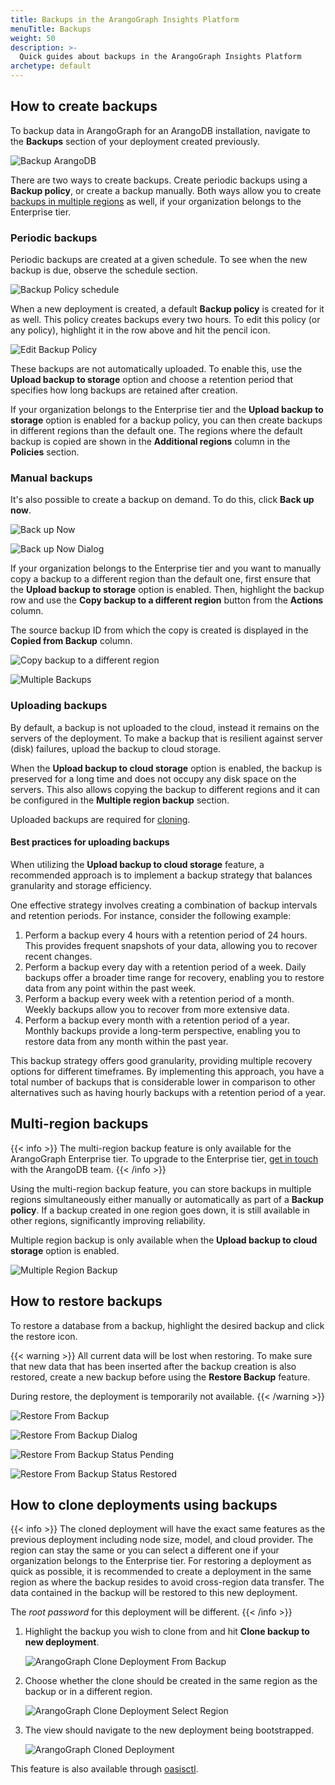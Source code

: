 ```yaml
---
title: Backups in the ArangoGraph Insights Platform
menuTitle: Backups
weight: 50
description: >-
  Quick guides about backups in the ArangoGraph Insights Platform
archetype: default
---
```

## How to create backups

To backup data in ArangoGraph for an ArangoDB installation, navigate to the
**Backups** section of your deployment created previously.

![Backup ArangoDB](../../images/arangograph-backup-section.png)

There are two ways to create backups. Create periodic backups using a
**Backup policy**, or create a backup manually.
Both ways allow you to create [backups in multiple regions](#multi-region-backups)
as well, if your organization belongs to the Enterprise tier.

### Periodic backups

Periodic backups are created at a given schedule. To see when the new backup is
due, observe the schedule section.

![Backup Policy schedule](../../images/arangograph-backup-policy-schedule.png)

When a new deployment is created, a default **Backup policy** is created for it
as well. This policy creates backups every two hours. To edit this policy
(or any policy), highlight it in the row above and hit the pencil icon.

![Edit Backup Policy](../../images/arangograph-edit-backup-policy.png)

These backups are not automatically uploaded. To enable this, use the
**Upload backup to storage** option and choose a retention period that
specifies how long backups are retained after creation. 

If your organization belongs to the Enterprise tier and the
**Upload backup to storage** option is enabled for a backup policy,
you can then create backups in different regions than the default one.
The regions where the default backup is copied are shown in the
**Additional regions** column in the **Policies** section.

### Manual backups

It's also possible to create a backup on demand. To do this, click **Back up now**.

![Back up Now](../../images/arangograph-back-up-now.png)

![Back up Now Dialog](../../images/arangograph-back-up-now-dialog.png)

If your organization belongs to the Enterprise tier and you want to manually
copy a backup to a different region than the default
one, first ensure that the **Upload backup to storage** option is enabled.
Then, highlight the backup row and use the
**Copy backup to a different region** button from the **Actions** column. 

The source backup ID from
which the copy is created is displayed in the **Copied from Backup** column.

![Copy backup to a different region](../../images/arangograph-copy-backup-different-region.png)

![Multiple Backups](../../images/arangograph-multiple-backups.png)

### Uploading backups

By default, a backup is not uploaded to the cloud, instead it remains on the
servers of the deployment. To make a backup that is resilient against server
(disk) failures, upload the backup to cloud storage. 

When the **Upload backup to cloud storage** option is enabled, the backup is
preserved for a long time and does not occupy any disk space on the servers.
This also allows copying the backup to different regions and it can be
configured in the **Multiple region backup** section.

Uploaded backups are
required for [cloning](#how-to-clone-deployments-using-backups).

#### Best practices for uploading backups

When utilizing the **Upload backup to cloud storage** feature, a recommended
approach is to implement a backup strategy that balances granularity and storage
efficiency.

One effective strategy involves creating a combination of backup intervals and
retention periods. For instance, consider the following example:

1. Perform a backup every 4 hours with a retention period of 24 hours. This
   provides frequent snapshots of your data, allowing you to recover recent
   changes.
2. Perform a backup every day with a retention period of a week. Daily backups
   offer a broader time range for recovery, enabling you to restore data from
   any point within the past week.
3. Perform a backup every week with a retention period of a month. Weekly
   backups allow you to recover from more extensive data.
4. Perform a backup every month with a retention period of a year. Monthly 
   backups provide a long-term perspective, enabling you to restore data from
   any month within the past year.

This backup strategy offers good granularity, providing multiple recovery
options for different timeframes. By implementing this approach, you have a 
total number of backups that is considerable lower in comparison to other
alternatives such as having hourly backups with a retention period of a year.

## Multi-region backups

{{< info >}}
The multi-region backup feature is only available for the ArangoGraph
Enterprise tier. To upgrade to the Enterprise tier,
[get in touch](https://www.arangodb.com/contact/)
with the ArangoDB team.
{{< /info >}}

Using the multi-region backup feature, you can store backups in multiple regions
simultaneously either manually or automatically as part of a **Backup policy**.
If a backup created in one region goes down, it is still available in other
regions, significantly improving reliability. 

Multiple region backup is only available when the
**Upload backup to cloud storage** option is enabled.

![Multiple Region Backup](../../images/arangograph-multi-region-backup.png)

## How to restore backups

To restore a database from a backup, highlight the desired backup and click the restore icon.

{{< warning >}}
All current data will be lost when restoring. To make sure that new data that
has been inserted after the backup creation is also restored, create a new 
backup before using the **Restore Backup** feature. 

During restore, the deployment is temporarily not available.
{{< /warning >}}

![Restore From Backup](../../images/arangograph-restore-from-backup.png)

![Restore From Backup Dialog](../../images/arangograph-restore-from-backup-dialog.png)

![Restore From Backup Status Pending](../../images/arangograph-restore-from-backup-status-pending.png)

![Restore From Backup Status Restored](../../images/arangograph-restore-from-backup-status-restored.png)

## How to clone deployments using backups

{{< info >}}
The cloned deployment will have the exact same features as the previous
deployment including node size, model, and cloud provider. The region
can stay the same or you can select a different one if your organization belongs
to the Enterprise tier.
For restoring a deployment as quick as possible, it is recommended to create a
deployment in the same region as where the backup resides to avoid cross-region
data transfer.
The data contained in the backup will be restored to this new deployment.

The *root password* for this deployment will be different.
{{< /info >}}

1. Highlight the backup you wish to clone from and hit **Clone backup to new deployment**.

   ![ArangoGraph Clone Deployment From Backup](../../images/arangograph-clone-deployment-from-backup.png)

2. Choose whether the clone should be created in the same region as the backup or in a
   different region.

   ![ArangoGraph Clone Deployment Select Region](../../images/arangograph-clone-select-region.png) 

3. The view should navigate to the new deployment being bootstrapped.

   ![ArangoGraph Cloned Deployment](../../images/arangograph-cloned-deployment.png)

This feature is also available through [oasisctl](oasisctl/_index.md).
